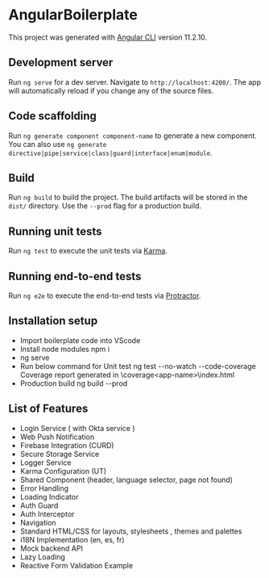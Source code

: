 
# AngularBoilerplate

  

This project was generated with [Angular CLI](https://github.com/angular/angular-cli) version 11.2.10.

  

## Development server

  

Run `ng serve` for a dev server. Navigate to `http://localhost:4200/`. The app will automatically reload if you change any of the source files.

  

## Code scaffolding

  

Run `ng generate component component-name` to generate a new component. You can also use `ng generate directive|pipe|service|class|guard|interface|enum|module`.

  

## Build

  

Run `ng build` to build the project. The build artifacts will be stored in the `dist/` directory. Use the `--prod` flag for a production build.

  

## Running unit tests

  

Run `ng test` to execute the unit tests via [Karma](https://karma-runner.github.io).

  

## Running end-to-end tests

  

Run `ng e2e` to execute the end-to-end tests via [Protractor](http://www.protractortest.org/).

  

## Installation setup

 - Import boilerplate code into VScode
 - Install node modules
	npm i
 - ng serve
 - Run below command for Unit test
	ng test --no-watch --code-coverage
	Coverage report generated in \coverage\<app-name>\index.html
 - Production build
	ng build --prod
	
## List of Features

 - Login Service ( with Okta service )
 - Web Push Notification
 - Firebase Integration (CURD)
 - Secure Storage Service
 - Logger Service
 - Karma Configuration (UT)
 - Shared Component (header, language selector, page not found)
 - Error Handling
 - Loading Indicator
 - Auth Guard
 - Auth Interceptor
 - Navigation
 - Standard HTML/CSS for layouts, stylesheets , themes and palettes
 - i18N Implementation (en, es, fr)
 - Mock backend API
 - Lazy Loading
 - Reactive Form Validation Example


